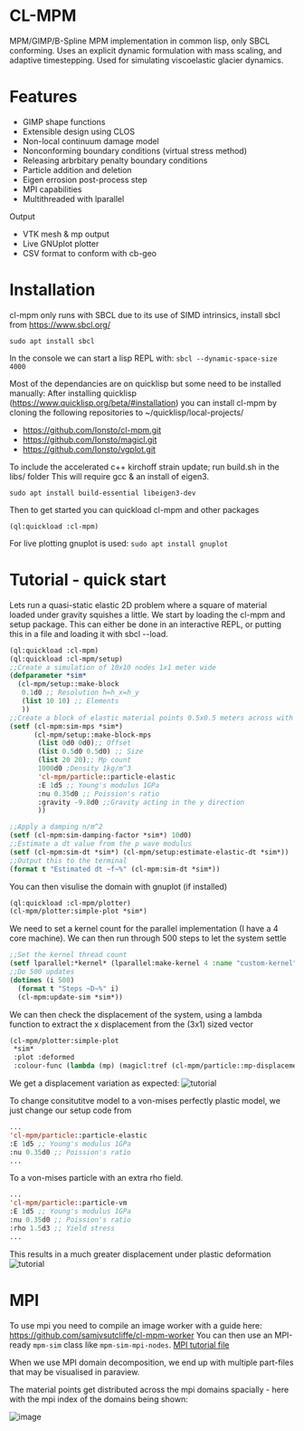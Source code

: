 # CL-MPM
 MPM/GIMP/B-Spline MPM implementation in common lisp, only SBCL conforming.
 Uses an explicit dynamic formulation with mass scaling, and adaptive timestepping.
 Used for simulating viscoelastic glacier dynamics.
 
 
# Features
 - GIMP shape functions
 - Extensible design using CLOS
 - Non-local continuum damage model
 - Nonconforming boundary conditions (virtual stress method)
 - Releasing arbrbitary penalty boundary conditions
 - Particle addition and deletion
 - Eigen errosion post-process step
 - MPI capabilities
 - Multithreaded with lparallel
 
Output
 - VTK mesh & mp output
 - Live GNUplot plotter
 - CSV format to conform with cb-geo

# Installation
cl-mpm only runs with SBCL due to its use of SIMD intrinsics, install sbcl from https://www.sbcl.org/

```sudo apt install sbcl```

In the console we can start a lisp REPL with:
```sbcl --dynamic-space-size 4000```

Most of the dependancies are on quicklisp but some need to be installed manually:
After installing quicklisp (https://www.quicklisp.org/beta/#installation) you can install cl-mpm by cloning the following repositories to ~/quicklisp/local-projects/
 - https://github.com/Ionsto/cl-mpm.git
 - https://github.com/Ionsto/magicl.git
 - https://github.com/Ionsto/vgplot.git

To include the accelerated c++ kirchoff strain update; run build.sh in the libs/ folder
This will require gcc & an install of eigen3.

```sudo apt install build-essential libeigen3-dev```

Then to get started you can quickload cl-mpm and other packages
```
(ql:quickload :cl-mpm)
```

For live plotting gnuplot is used:
```sudo apt install gnuplot```

# Tutorial - quick start
Lets run a quasi-static elastic 2D problem where a square of material loaded under gravity squishes a little.
We start by loading the cl-mpm and setup package.
This can either be done in an interactive REPL, or putting this in a file and loading it with sbcl --load.
```lisp
(ql:quickload :cl-mpm)
(ql:quickload :cl-mpm/setup)
;;Create a simulation of 10x10 nodes 1x1 meter wide
(defparameter *sim*
  (cl-mpm/setup::make-block
   0.1d0 ;; Resolution h=h_x=h_y
   (list 10 10) ;; Elements 
   ))
;;Create a block of elastic material points 0.5x0.5 meters across with 10x10 material points total
(setf (cl-mpm:sim-mps *sim*)
      (cl-mpm/setup::make-block-mps
       (list 0d0 0d0);; Offset
       (list 0.5d0 0.5d0) ;; Size
       (list 20 20);; Mp count
       1000d0 ;Density 1kg/m^3
       'cl-mpm/particle::particle-elastic
       :E 1d5 ;; Young's modulus 1GPa
       :nu 0.35d0 ;; Poission's ratio
       :gravity -9.8d0 ;;Gravity acting in the y direction
       ))

;;Apply a damping n/m^2
(setf (cl-mpm:sim-damping-factor *sim*) 10d0)
;;Estimate a dt value from the p wave modulus
(setf (cl-mpm:sim-dt *sim*) (cl-mpm/setup:estimate-elastic-dt *sim*))
;;Output this to the terminal
(format t "Estimated dt ~f~%" (cl-mpm:sim-dt *sim*))

```
You can then visulise the domain with gnuplot (if installed)
```lisp
(ql:quickload :cl-mpm/plotter)
(cl-mpm/plotter:simple-plot *sim*)
```
We need to set a kernel count for the parallel implementation (I have a 4 core machine).
We can then run through 500 steps to let the system settle
```lisp
;;Set the kernel thread count
(setf lparallel:*kernel* (lparallel:make-kernel 4 :name "custom-kernel"))
;;Do 500 updates
(dotimes (i 500)
  (format t "Steps ~D~%" i)
  (cl-mpm:update-sim *sim*))
```
We can then check the displacement of the system, using a lambda function to extract the x displacement from the (3x1) sized vector
```lisp
(cl-mpm/plotter:simple-plot
 *sim*
 :plot :deformed
 :colour-func (lambda (mp) (magicl:tref (cl-mpm/particle::mp-displacement mp) 0 0)))
```
We get a displacement variation as expected:
![tutorial](https://github.com/Ionsto/cl-mpm/assets/117826225/95163c5a-35a8-4312-a71c-c9a4941ee388)

To change consitutitve model to a von-mises perfectly plastic model, we just change our setup code from 
```lisp
...
'cl-mpm/particle::particle-elastic
:E 1d5 ;; Young's modulus 1GPa
:nu 0.35d0 ;; Poission's ratio
...
```
To a von-mises particle with an extra rho field.
```lisp
...
'cl-mpm/particle::particle-vm
:E 1d5 ;; Young's modulus 1GPa
:nu 0.35d0 ;; Poission's ratio
:rho 1.5d3 ;; Yield stress
...
```
This results in a much greater displacement under plastic deformation
![tutorial](https://github.com/Ionsto/cl-mpm/assets/117826225/e3b55ef9-f5aa-419f-8abf-84be209ab2c0)

# MPI
To use mpi you need to compile an image worker with a guide here: https://github.com/samjvsutcliffe/cl-mpm-worker
You can then use an MPI-ready ```mpm-sim``` class like ```mpm-sim-mpi-nodes```.
[MPI tutorial file](./tutorial/tutorial-mpi/tutorial-mpi.lisp)

When we use MPI domain decomposition, we end up with multiple part-files that may be visualised in paraview.

The material points get distributed across the mpi domains spacially - here with the mpi index of the domains being shown:

![image](https://github.com/Ionsto/cl-mpm/assets/117826225/35ef92d6-4eae-4e29-9ce8-22105ad86136)

